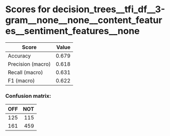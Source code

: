 # Scores for decision_trees__tfi_df__3-gram__none__none__content_features__sentiment_features__none
|      Score      |Value|
|-----------------|----:|
|Accuracy         |0.679|
|Precision (macro)|0.618|
|Recall (macro)   |0.631|
|F1 (macro)       |0.622|

### Confusion matrix:
|OFF|NOT|
|--:|--:|
|125|115|
|161|459|
